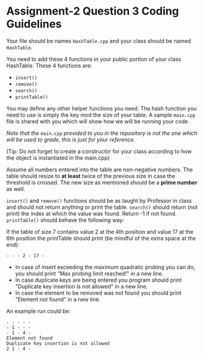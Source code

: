# Assignment-2 Question 3 Coding Guidelines

Your file should be names `HashTable.cpp` and your class should be named `HashTable`.

You need to add these 4 functions in your public portion of your class HashTable. These 4 functions are:
- `insert()`
- `remove()`
- `search()`
- `printTable()`

You may define any other helper functions you need. The hash function you need to use is simply the key mod the size of your table. A sample `main.cpp` file is shared with you which will show how we will be running your code.

_Note that the `main.cpp` provided to you in the repository is not the one which will be used to grade, this is just for your reference._

(Tip: Do not forget to create a constructor for your class according to how the object is instantiated in the main.cpp)

Assume all numbers entered into the table are non-negative numbers. The table should resize to **at least** twice of the previous size in case the threshold is crossed. The new size as mentioned should be a **prime number** as well.

`insert()` and `remove()` functions should be as taught by Professor in class and should not return anything or print the table. 
`search()` should return (not print) the index at which the value was found. Return -1 if not found.
`printTable()` should behave the following way: 

If the table of size 7 contains value 2 at the 4th position and value 17 at the 6th position the printTable should print (be mindful of the extra space at the end):

```
- - - 2 - 17 - 
```

- In case of insert exceeding the maximum quadratic probing you can do, you should print "Max probing limit reached!" in a new line.
- In case duplicate keys are being entered you program should print "Duplicate key insertion is not allowed" in a new line.
- In case the element to be removed was not found you should print "Element not found" in a new line.

An example run could be:
```
- - - - - 
- 1 - - - 
- 1 - 4 -
Element not found
Duplicate key insertion is not allowed
2 1 - 4 - 
```
